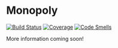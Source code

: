 # Monopoly

[![Build Status](https://travis-ci.com/SS20-SE2-Monopoly-Team/monopoly.svg?branch=master)](https://travis-ci.com/SS20-SE2-Monopoly-Team/monopoly)
[![Coverage](https://sonarcloud.io/api/project_badges/measure?project=SS20-SE2-Monopoly-Team_monopoly&metric=coverage)](https://sonarcloud.io/dashboard?id=SS20-SE2-Monopoly-Team_monopoly)
[![Code Smells](https://sonarcloud.io/api/project_badges/measure?project=SS20-SE2-Monopoly-Team_monopoly&metric=code_smells)](https://sonarcloud.io/dashboard?id=SS20-SE2-Monopoly-Team_monopoly)

More information coming soon!
